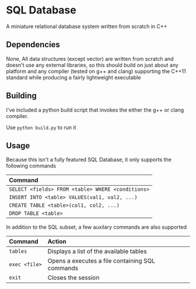 # SQL Database

A miniature relational database system written from scratch in C++

## Dependencies

None, All data structures (except vector) are written from scratch and doesn't use any external libraries, so this should build on just about any platform and any compiler (tested on g++ and clang) supporting the C++11 standard while producing a fairly lightweight executable 

## Building

I've included a python build script that invokes the either the g++ or clang compiler. 

Use ```python build.py``` to run it

## Usage

Because this isn't a fully featured SQL Database, it only supports the following commands

| Command |
| :---- |
| `SELECT <fields> FROM <table> WHERE <conditions>` |
| `INSERT INTO <table> VALUES(val1, val2, ...)` |
| `CREATE TABLE <table>(col1, col2, ...)` |
| `DROP TABLE <table>` |


In addition to the SQL subset, a few auxilary commands are also supported

| Command | Action
| :---- | :----
| `tables` | Displays a list of the available tables
| `exec <file>` | Opens a executes a file containing SQL commands
| `exit` | Closes the session